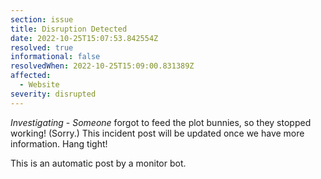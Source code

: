 ```yaml
---
section: issue
title: Disruption Detected
date: 2022-10-25T15:07:53.842554Z
resolved: true
informational: false
resolvedWhen: 2022-10-25T15:09:00.831389Z
affected:
  - Website
severity: disrupted
---
```

*Investigating* - _Someone_ forgot to feed the plot bunnies, so they stopped working! (Sorry.) This incident post will be updated once we have more information. Hang tight!

This is an automatic post by a monitor bot.
        